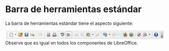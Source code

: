 
# Barra de herramientas estándar

La barra de herramientas estándar tiene el aspecto siguiente:

![](img/Captura_de_pantalla_2016-11-30_a_las_15.14.48.png)
Observe que es igual en todos los componentes de LibreOffice.


